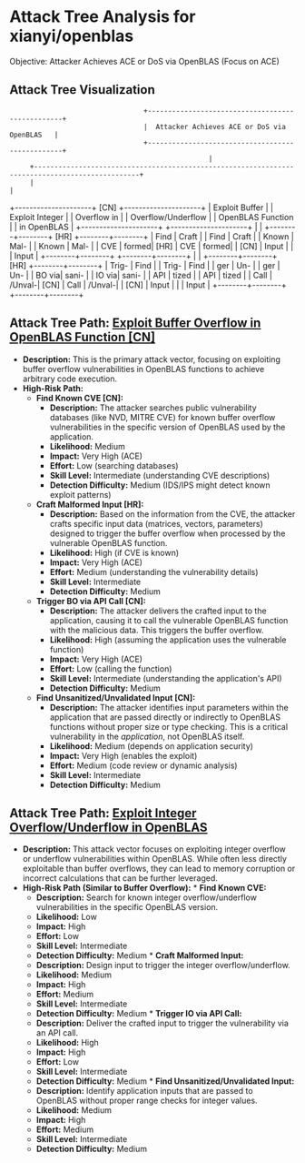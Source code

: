 # Attack Tree Analysis for xianyi/openblas

Objective: Attacker Achieves ACE or DoS via OpenBLAS (Focus on ACE)

## Attack Tree Visualization

                                     +-------------------------------------------------+
                                     |  Attacker Achieves ACE or DoS via OpenBLAS   |
                                     +-------------------------------------------------+
                                                     |
         +------------------------------------------------------------------------------------------------+
         |                                                                                                |
+---------------------+ [CN]                                                     +---------------------+
|  Exploit Buffer     |                                                     |  Exploit Integer    |
|  Overflow in        |                                                     |  Overflow/Underflow |
|  OpenBLAS Function  |                                                     |  in OpenBLAS        |
+---------------------+                                                     +---------------------+
         |                                                                                 |
+--------+--------+ [HR]                                                  +--------+--------+
|  Find  |  Craft |                                                  |  Find  |  Craft |
|  Known |  Mal-  |                                                  |  Known |  Mal-  |
|  CVE   |  formed| [HR]                                                  |  CVE   |  formed|
| [CN]   |  Input |                                                  |        |  Input |
+--------+--------+                                                  +--------+--------+
         |                                                                                 |
+--------+--------+ [HR]                                                  +--------+--------+
|  Trig- |  Find  |                                                  |  Trig- |  Find  |
|  ger   |  Un-   |                                                  |  ger   |  Un-   |
|  BO via|  sani- |                                                  |  IO via|  sani- |
|  API   |  tized |                                                  |  API   |  tized |
|  Call  | /Unval-| [CN]                                                  |  Call  | /Unval-|
| [CN]   |  Input |                                                  |        |  Input |
+--------+--------+                                                  +--------+--------+

## Attack Tree Path: [Exploit Buffer Overflow in OpenBLAS Function [CN]](./attack_tree_paths/exploit_buffer_overflow_in_openblas_function__cn_.md)

*   **Description:** This is the primary attack vector, focusing on exploiting buffer overflow vulnerabilities in OpenBLAS functions to achieve arbitrary code execution.
*   **High-Risk Path:**
    *   **Find Known CVE [CN]:**
        *   **Description:** The attacker searches public vulnerability databases (like NVD, MITRE CVE) for known buffer overflow vulnerabilities in the specific version of OpenBLAS used by the application.
        *   **Likelihood:** Medium
        *   **Impact:** Very High (ACE)
        *   **Effort:** Low (searching databases)
        *   **Skill Level:** Intermediate (understanding CVE descriptions)
        *   **Detection Difficulty:** Medium (IDS/IPS might detect known exploit patterns)
    *   **Craft Malformed Input [HR]:**
        *   **Description:** Based on the information from the CVE, the attacker crafts specific input data (matrices, vectors, parameters) designed to trigger the buffer overflow when processed by the vulnerable OpenBLAS function.
        *   **Likelihood:** High (if CVE is known)
        *   **Impact:** Very High (ACE)
        *   **Effort:** Medium (understanding the vulnerability details)
        *   **Skill Level:** Intermediate
        *   **Detection Difficulty:** Medium
    *   **Trigger BO via API Call [CN]:**
        *   **Description:** The attacker delivers the crafted input to the application, causing it to call the vulnerable OpenBLAS function with the malicious data. This triggers the buffer overflow.
        *   **Likelihood:** High (assuming the application uses the vulnerable function)
        *   **Impact:** Very High (ACE)
        *   **Effort:** Low (calling the function)
        *   **Skill Level:** Intermediate (understanding the application's API)
        *   **Detection Difficulty:** Medium
    *   **Find Unsanitized/Unvalidated Input [CN]:**
        *   **Description:** The attacker identifies input parameters within the application that are passed directly or indirectly to OpenBLAS functions without proper size or type checking. This is a critical vulnerability in the *application*, not OpenBLAS itself.
        *   **Likelihood:** Medium (depends on application security)
        *   **Impact:** Very High (enables the exploit)
        *   **Effort:** Medium (code review or dynamic analysis)
        *   **Skill Level:** Intermediate
        *   **Detection Difficulty:** Medium

## Attack Tree Path: [Exploit Integer Overflow/Underflow in OpenBLAS](./attack_tree_paths/exploit_integer_overflowunderflow_in_openblas.md)

*    **Description:** This attack vector focuses on exploiting integer overflow or underflow vulnerabilities within OpenBLAS. While often less directly exploitable than buffer overflows, they can lead to memory corruption or incorrect calculations that can be further leveraged.
*    **High-Risk Path (Similar to Buffer Overflow):**
    *    **Find Known CVE:**
        *    **Description:** Search for known integer overflow/underflow vulnerabilities in the specific OpenBLAS version.
        *    **Likelihood:** Low
        *    **Impact:** High
        *    **Effort:** Low
        *    **Skill Level:** Intermediate
        *    **Detection Difficulty:** Medium
    *    **Craft Malformed Input:**
        *    **Description:** Design input to trigger the integer overflow/underflow.
        *    **Likelihood:** Medium
        *    **Impact:** High
        *    **Effort:** Medium
        *    **Skill Level:** Intermediate
        *    **Detection Difficulty:** Medium
    *    **Trigger IO via API Call:**
        *    **Description:** Deliver the crafted input to trigger the vulnerability via an API call.
        *    **Likelihood:** High
        *    **Impact:** High
        *    **Effort:** Low
        *    **Skill Level:** Intermediate
        *    **Detection Difficulty:** Medium
    *    **Find Unsanitized/Unvalidated Input:**
        *    **Description:** Identify application inputs that are passed to OpenBLAS without proper range checks for integer values.
        *    **Likelihood:** Medium
        *    **Impact:** High
        *    **Effort:** Medium
        *    **Skill Level:** Intermediate
        *    **Detection Difficulty:** Medium


